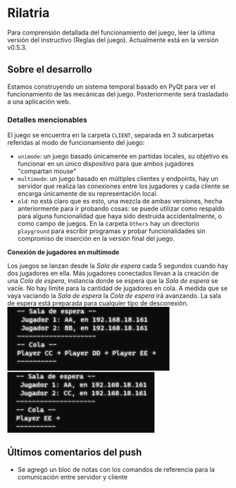 # Rilatria
Para comprensión detallada del funcionamiento del juego, leer la última versión del instructivo (Reglas del juego). Actualmente está en la versión v0.5.3.

## Sobre el desarrollo
Estamos construyendo un sistema temporal basado en PyQt para ver el funcionamiento de las mecánicas del juego. Posteriormente será trasladado a una aplicación web.

### Detalles mencionables
El juego se encuentra en la carpeta `CLIENT`, separada en 3 subcarpetas referidas al modo de funcionamiento del juego:

- `unimode`: un juego basado únicamente en partidas locales, su objetivo es funcionar en un único dispositivo para que ambos jugadores "compartan mouse"
- `multimode`: un juego basado en múltiples clientes y endpoints, hay un servidor que realiza las conexiones entre los jugadores y cada cliente se encarga únicamente de su representación local.
- `old`: no está claro que es esto, una mezcla de ambas versiones, hecha anteriormente para ir probando cosas: se puede utilizar como respaldo para alguna funcionalidad que haya sido destruida accidentalmente, o como campo de juegos.
En la carpeta `Others` hay un directorio `playground` para escribir programas y probar funcionalidades sin compromiso de inserción en la versión final del juego.

**Conexión de jugadores en multimode**

Los juegos se lanzan desde la *Sala de espera* cada 5 segundos cuando hay dos jugadores en ella. Más jugadores conectados llevan a la creación de una *Cola de espera*, instancia donde se espera que la *Sala de espera* se vacíe. No hay límite para la cantidad de jugadores en cola. A medida que se vaya vaciando la *Sala de espera* la *Cola de espera* irá avanzando. La sala de espera está preparada para cualquier tipo de desconexión.
![](Others/cola_espera1.jpg "Ejemplo 1")
![](Others/cola_espera2.jpg "Ejemplo 2")

## Últimos comentarios del push
- Se agregó un bloc de notas con los comandos de referencia para la comunicación entre servidor y cliente